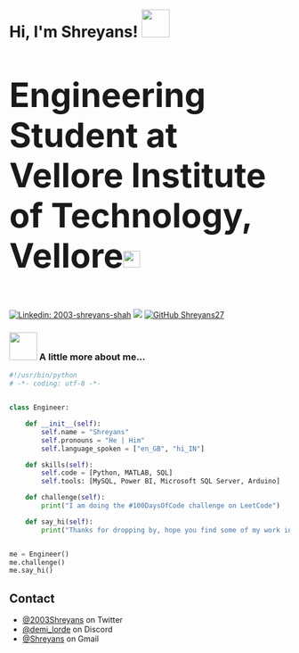 <h1> Hi, I'm Shreyans! <img src="https://media.giphy.com/media/v1.Y2lkPTc5MGI3NjExaHRkczY0MjF5bDY0a2VpbHRoaTR5MGVnYjBmdDdrZnY3dGt0cGFzcSZlcD12MV9pbnRlcm5hbF9naWZfYnlfaWQmY3Q9cw/v0dGnTDFgEr68myH0C/giphy.gif" width="50"></h1>

### <p style="font-size:60px"><p style="font-size:60px">Engineering Student at Vellore Institute of Technology, Vellore<img src="https://media.giphy.com/media/WUlplcMpOCEmTGBtBW/giphy.gif" width="30"> </p>

[![Linkedin: 2003-shreyans-shah](https://img.shields.io/badge/-Shreyans-blue?style=flat-square&logo=Linkedin&logoColor=white&link=https://www.linkedin.com/in/2003-shreyans-shah/)](https://www.linkedin.com/in/2003-shreyans-shah/)
![](https://visitor-badge.laobi.icu/badge?page_id=Shreyans27.Shreyans27)
[![GitHub Shreyans27](https://img.shields.io/github/followers/Shreyans27?label=followers&logo=Github)](https://github.com/Shreyans27)

### <img src="https://media.giphy.com/media/v1.Y2lkPTc5MGI3NjExNmR4cGZzN2ptMGZ6dXVrN2ZsbmFzd3VzbXhkM3IxM25leTZpYzY1eiZlcD12MV9pbnRlcm5hbF9naWZfYnlfaWQmY3Q9cw/LMt9638dO8dftAjtco/giphy.gif" width="50"> A little more about me...  

```python
#!/usr/bin/python
# -*- coding: utf-8 -*-


class Engineer:

    def __init__(self):
        self.name = "Shreyans"
        self.pronouns = "He | Him"
        self.language_spoken = ["en_GB", "hi_IN"]

    def skills(self):
        self.code = [Python, MATLAB, SQL]
        self.tools: [MySQL, Power BI, Microsoft SQL Server, Arduino]

    def challenge(self):
        print("I am doing the #100DaysOfCode challenge on LeetCode")

    def say_hi(self):
        print("Thanks for dropping by, hope you find some of my work interesting.")


me = Engineer()
me.challenge()
me.say_hi()
```

## Contact
- [@2003Shreyans](https://twitter.com/2003Shreyans) on Twitter
- [@demi_lorde](./) on Discord
- <a href="mailto:shah.shreyans.2003@@gmail.com">@Shreyans</a> on Gmail

<!--
**Shreyans27/Shreyans27** is a ✨ _special_ ✨ repository because its `README.md` (this file) appears on your GitHub profile.

Here are some ideas to get you started:

- 🔭 I’m currently working on ...
- 🌱 I’m currently learning ...
- 👯 I’m looking to collaborate on ...
- 🤔 I’m looking for help with ...
- 💬 Ask me about ...
- 📫 How to reach me: ...
- 😄 Pronouns: ...
- ⚡ Fun fact: ...

## :trophy: My Github Stats:

![GitHub stats](https://github-readme-stats.vercel.app/api?username=Devansh-ops&show_icons=true&theme=tokyonight&count_private=true&hide=issues) ![Top Langs](https://github-readme-stats.vercel.app/api/top-langs/?username=Devansh-ops&theme=tokyonight)


<div>
<a href="https://github-readme-stats.vercel.app/api?username=Devansh-ops&theme=tokyonight">
  <img  align="left" src="https://github-readme-stats.vercel.app/api?username=Devansh-ops&count_private=true&show_icons=true&theme=tokyonight&hide=issues" />
</a>
<a href="https://github-readme-stats.vercel.app/api/top-langs/?username=Devansh-ops&hide=php&theme=tokyonight">
  <img align="left" src="https://github-readme-stats.vercel.app/api/top-langs/?username=Devansh-ops&theme=tokyonight" />
</a>
</div>

-->
